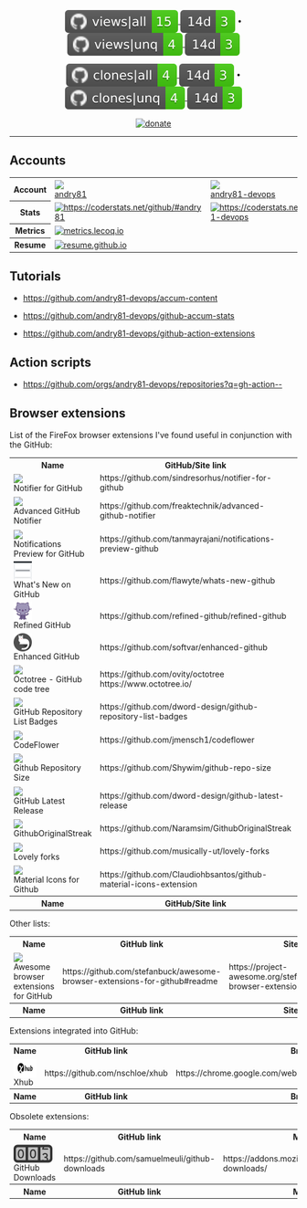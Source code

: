 <p align="center">
  <a href="https://github.com/andry81-stats/index--gh-stats/commits/master/traffic/views">
    <img src="https://github.com/andry81-cache/andry81--gh-content-cache/raw/master/repo/andry81/index/badges/traffic/views/all.svg" valign="middle" alt="GitHub views|any|total" />
    <img src="https://github.com/andry81-cache/andry81--gh-content-cache/raw/master/repo/andry81/index/badges/traffic/views/all-14d.svg" valign="middle" alt="GitHub views|any|14d" /></a>
• <a href="https://github.com/andry81-stats/index--gh-stats/commits/master/traffic/views">
    <img src="https://github.com/andry81-cache/andry81--gh-content-cache/raw/master/repo/andry81/index/badges/traffic/views/unq.svg" valign="middle" alt="GitHub views|unique per day|total" />
    <img src="https://github.com/andry81-cache/andry81--gh-content-cache/raw/master/repo/andry81/index/badges/traffic/views/unq-14d.svg" valign="middle" alt="GitHub views|unique per day|14d" /></a>
</p>

<p align="center">
  <a href="https://github.com/andry81-stats/index--gh-stats/commits/master/traffic/clones">
    <img src="https://github.com/andry81-cache/andry81--gh-content-cache/raw/master/repo/andry81/index/badges/traffic/clones/all.svg" valign="middle" alt="GitHub clones|any|total" />
    <img src="https://github.com/andry81-cache/andry81--gh-content-cache/raw/master/repo/andry81/index/badges/traffic/clones/all-14d.svg" valign="middle" alt="GitHub clones|any|14d" /></a>
• <a href="https://github.com/andry81-stats/index--gh-stats/commits/master/traffic/clones">
    <img src="https://github.com/andry81-cache/andry81--gh-content-cache/raw/master/repo/andry81/index/badges/traffic/clones/unq.svg" valign="middle" alt="GitHub clones|unique per day|total" />
    <img src="https://github.com/andry81-cache/andry81--gh-content-cache/raw/master/repo/andry81/index/badges/traffic/clones/unq-14d.svg" valign="middle" alt="GitHub clones|unique per day|14d" /></a>
</p>

<p align="center">
  <a href="https://github.com/andry81/donate"><img src="https://github.com/andry81-cache/andry81--gh-content-cache/raw/master/common/badges/donate/donate.svg" valign="middle" alt="donate" /></a>
</p>

---

## Accounts

<table>
  <tr>
    <th>
      Account
    </th>
    <td>
      <a href="https://github.com/andry81">
        <img src="https://github.com/andry81-cache/andry81--gh-content-cache/raw/master/common/avatars/users/andry81.png" valign="middle" height="32px" /><br />
        andry81</a>
    </td>
    <td>
      <a href="https://github.com/andry81-devops">
        <img src="https://github.com/andry81-cache/andry81--gh-content-cache/raw/master/common/avatars/orgs/andry81-devops.png" valign="middle" height="32px" /><br />
        andry81-devops</a>
    </td>
    <td>
      <a href="https://github.com/andry81-builds">
        <img src="https://github.com/andry81-cache/andry81--gh-content-cache/raw/master/common/avatars/orgs/andry81-builds.png" valign="middle" height="32px" /><br />
        andry81-builds</a>
    </td>
    <td>
      <a href="https://github.com/andry81-3dparty">
        <img src="https://github.com/andry81-cache/andry81--gh-content-cache/raw/master/common/avatars/orgs/andry81-3dparty.png" valign="middle" height="32px" /><br />
        andry81-3dparty</a>
    </td>
    <td>
      <a href="https://github.com/andry81-stats">
        <img src="https://github.com/andry81-cache/andry81--gh-content-cache/raw/master/common/avatars/orgs/andry81-stats.png" valign="middle" height="32px" /><br />
        andry81-stats</a>
    </td>
  </tr>
  <tr>
    <th>
      Stats
    </th>
    <td>
      <a href="https://coderstats.net/github/#andry81">
        <img src="https://github.com/andry81-cache/andry81--gh-content-cache/raw/master/common/badges/stats/user--coderstats--net.svg" valign="middle" alt="https://coderstats.net/github/#andry81"/></a>
    </td>
    <td>
      <a href="https://coderstats.net/github/#andry81-devops">
        <img src="https://github.com/andry81-cache/andry81--gh-content-cache/raw/master/common/badges/stats/user--coderstats--net.svg" valign="middle" alt="https://coderstats.net/github/#andry81-devops"/></a>
    </td>
    <td>
      <a href="https://coderstats.net/github/#andry81-builds">
        <img src="https://github.com/andry81-cache/andry81--gh-content-cache/raw/master/common/badges/stats/user--coderstats--net.svg" valign="middle" alt="https://coderstats.net/github/#andry81-builds"/></a>
    </td>
    <td>
      <a href="https://coderstats.net/github/#andry81-3dparty">
        <img src="https://github.com/andry81-cache/andry81--gh-content-cache/raw/master/common/badges/stats/user--coderstats--net.svg" valign="middle" alt="https://coderstats.net/github/#andry81-3dparty"/></a>
    </td>
    <td>
      <a href="https://coderstats.net/github/#andry81-stats">
        <img src="https://github.com/andry81-cache/andry81--gh-content-cache/raw/master/common/badges/stats/user--coderstats--net.svg" valign="middle" alt="https://coderstats.net/github/#andry81-stats"/></a>
    </td>
  </tr>
  <tr>
    <th>
      Metrics
    </th>
    <td>
      <a href="https://metrics.lecoq.io/about/andry81">
        <img src="https://github.com/andry81-cache/andry81--gh-content-cache/raw/master/common/badges/stats/metrics--lecoq--io.svg" valign="middle" alt="metrics.lecoq.io"/></a>
    </td>
  </tr>
  <tr>
    <th>
      Resume
    </th>
    <td>
      <a href="https://resume.github.io/?andry81">
        <img src="https://github.com/andry81-cache/andry81--gh-content-cache/raw/master/common/badges/stats/resume--github--io.svg" valign="middle" alt="resume.github.io"/></a>
    </td>
  </tr>
</table>

## Tutorials

* https://github.com/andry81-devops/accum-content

* https://github.com/andry81-devops/github-accum-stats

* https://github.com/andry81-devops/github-action-extensions

## Action scripts

* https://github.com/orgs/andry81-devops/repositories?q=gh-action--

## Browser extensions

List of the FireFox browser extensions I've found useful in conjunction with the GitHub:

<table>
  <tr>
    <th>
      Name
    </th>
    <th>
      GitHub/Site link
    </th>
    <th>
      Mozilla link
    </th>
  </tr>
  <tr>
    <td>
      <img src="https://github.com/sindresorhus/notifier-for-github/raw/main/source/icon.png" valign="middle" height="32px" /><br />
      Notifier for GitHub
    </td>
    <td>
      https://github.com/sindresorhus/notifier-for-github
    </td>
    <td>
      https://addons.mozilla.org/firefox/addon/notifier-for-github/
    </td>
  </tr>
  <tr>
    <td>
      <img src="https://github.com/freaktechnik/advanced-github-notifier/raw/main/images/icon.svg" valign="middle" height="32px" /><br />
      Advanced GitHub Notifier
    </td>
    <td>
      https://github.com/freaktechnik/advanced-github-notifier
    </td>
    <td>
      https://addons.mozilla.org/firefox/addon/advanced-github-notifier
    </td>
  </tr>
  <tr>
    <td>
      <img src="https://github.com/tanmayrajani/notifications-preview-github/raw/master/media/logo.png" valign="middle" height="32px" /><br />
      Notifications Preview for GitHub
    </td>
    <td>
      https://github.com/tanmayrajani/notifications-preview-github
    </td>
    <td>
      https://addons.mozilla.org/firefox/addon/notifications-preview-github/
    </td>
  </tr>
  <tr>
    <td>
      <img src="https://github.com/flawyte/whats-new-github/raw/master/icon/128.png" valign="middle" height="32px" /><br />
      What's New on GitHub
    </td>
    <td>
      https://github.com/flawyte/whats-new-github
    </td>
    <td>
      https://addons.mozilla.org/firefox/addon/whats-new-github/
    </td>
  </tr>
  <tr>
    <td>
      <img src="https://github.com/refined-github/refined-github/raw/main/media/icon.svg" valign="middle" height="32px" /><br />
      Refined GitHub
    </td>
    <td>
      https://github.com/refined-github/refined-github
    </td>
    <td>
      https://addons.mozilla.org/firefox/addon/refined-github-/
    </td>
  </tr>
  <tr>
    <td>
      <img src="https://github.com/softvar/enhanced-github/raw/master/icons/enhanced-github128.png" valign="middle" height="32px" /><br />
      Enhanced GitHub
    </td>
    <td>
      https://github.com/softvar/enhanced-github
    </td>
    <td>
      https://addons.mozilla.org/firefox/addon/enhanced-github/
    </td>
  </tr>
  <tr>
    <td>
      <img src="https://github.com/ovity/octotree/raw/master/icons/icon64.png" valign="middle" height="32px" /><br />
      Octotree - GitHub code tree
    </td>
    <td>
      https://github.com/ovity/octotree
      https://www.octotree.io/
    </td>
    <td>
      https://addons.mozilla.org/firefox/addon/octotree/
    </td>
  </tr>
  <tr>
    <td>
      <img src="https://github.com/dword-design/github-repository-list-badges/raw/master/assets/icon.png" valign="middle" height="32px" /><br />
      GitHub Repository List Badges
    </td>
    <td>
      https://github.com/dword-design/github-repository-list-badges
    </td>
    <td>
      https://addons.mozilla.org/firefox/addon/github-repository-list-badges/
    </td>
  </tr>
  <tr>
    <td>
      <img src="https://addons.mozilla.org/user-media/addon_icons/926/926759-64.png" valign="middle" height="32px" /><br />
      CodeFlower
    </td>
    <td>
      https://github.com/jmensch1/codeflower
    </td>
    <td>
      https://addons.mozilla.org/firefox/addon/codeflower/
    </td>
  </tr>
  <tr>
    <td>
      <img src="https://github.com/Shywim/github-repo-size/raw/master/icon/icon.svg" valign="middle" height="32px" /><br />
      Github Repository Size
    </td>
    <td>
      https://github.com/Shywim/github-repo-size
    </td>
    <td>
      https://addons.mozilla.org/firefox/addon/github-repo-size/
    </td>
  </tr>
  <tr>
    <td>
      <img src="https://github.com/dword-design/github-latest-release/raw/master/assets/icon.png" valign="middle" height="32px" /><br />
      GitHub Latest Release
    </td>
    <td>
      https://github.com/dword-design/github-latest-release
    </td>
    <td>
      https://addons.mozilla.org/firefox/addon/github-saved-filters/
    </td>
  </tr>
  <tr>
    <td>
      <img src="https://github.com/Naramsim/GithubOriginalStreak/raw/master/chrome/icons/g48.png" valign="middle" height="32px" /><br />
      GithubOriginalStreak
    </td>
    <td>
      https://github.com/Naramsim/GithubOriginalStreak
    </td>
    <td>
      https://addons.mozilla.org/firefox/addon/github-original-streak/
    </td>
  </tr>
  <tr>
    <td>
      <img src="https://github.com/musically-ut/lovely-forks/raw/master/webext/icons/Heart_and_fork_inside_128.png" valign="middle" height="32px" /><br />
      Lovely forks
    </td>
    <td>
      https://github.com/musically-ut/lovely-forks
    </td>
    <td>
      https://addons.mozilla.org/firefox/addon/lovely-forks/
    </td>
  </tr>
  <tr>
    <td>
      <img src="https://addons.mozilla.org/user-media/addon_icons/2681/2681640-64.png?modified=4de4a554" valign="middle" height="32px" /><br />
      Material Icons for Github
    </td>
    <td>
      https://github.com/Claudiohbsantos/github-material-icons-extension
    </td>
    <td>
      https://addons.mozilla.org/firefox/addon/material-icons-for-github/
    </td>
  </tr>
  <tr>
    <th>
      Name
    </th>
    <th>
      GitHub/Site link
    </th>
    <th>
      Mozilla link
    </th>
  </tr>
</table>

Other lists:

<table>
  <tr>
    <th>
      Name
    </th>
    <th>
      GitHub link
    </th>
    <th>
      Site link
    </th>
  </tr>
  <tr>
    <td>
      <img src="https://project-awesome.org/images/logo.png" valign="middle" height="32px" /><br />
      Awesome browser extensions for GitHub
    </td>
    <td>
      https://github.com/stefanbuck/awesome-browser-extensions-for-github#readme
    </td>
    <td>
      https://project-awesome.org/stefanbuck/awesome-browser-extensions-for-github
    </td>
  </tr>
  <tr>
    <th>
      Name
    </th>
    <th>
      GitHub link
    </th>
    <th>
      Site link
    </th>
  </tr>
</table>

Extensions integrated into GitHub:

<table>
  <tr>
    <th>
      Name
    </th>
    <th>
      GitHub link
    </th>
    <th>
      Browser extension link
    </th>
  </tr>
  <tr>
    <td>
      <img src="https://github.com/nschloe/xhub/raw/main/logo/logo.svg" valign="middle" height="32px" /><br />
      Xhub
    </td>
    <td>
      https://github.com/nschloe/xhub
    </td>
    <td>
      https://chrome.google.com/webstore/detail/xhub/anidddebgkllnnnnjfkmjcaallemhjee
    </td>
  </tr>
  <tr>
    <th>
      Name
    </th>
    <th>
      GitHub link
    </th>
    <th>
      Browser extension link
    </th>
  </tr>
</table>

Obsolete extensions:

<table>
  <tr>
    <th>
      Name
    </th>
    <th>
      GitHub link
    </th>
    <th>
      Mozilla link
    </th>
  </tr>
  <tr>
    <td>
      <img src="https://github.com/samuelmeuli/github-downloads/raw/master/img/icon-cropped.png" valign="middle" height="32px" /><br />
      GitHub Downloads
    </td>
    <td>
      https://github.com/samuelmeuli/github-downloads
    </td>
    <td>
      https://addons.mozilla.org/firefox/addon/github-downloads/
    </td>
  </tr>
  <tr>
    <th>
      Name
    </th>
    <th>
      GitHub link
    </th>
    <th>
      Mozilla link
    </th>
  </tr>
</table>
